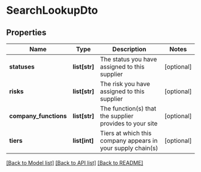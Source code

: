 # SearchLookupDto

## Properties
Name | Type | Description | Notes
------------ | ------------- | ------------- | -------------
**statuses** | **list[str]** | The status you have assigned to this supplier | [optional] 
**risks** | **list[str]** | The risk you have assigned to this supplier | [optional] 
**company_functions** | **list[str]** | The function(s) that the supplier provides to your site | [optional] 
**tiers** | **list[int]** | Tiers at which this company appears in your supply chain(s) | [optional] 

[[Back to Model list]](../README.md#documentation-for-models) [[Back to API list]](../README.md#documentation-for-api-endpoints) [[Back to README]](../README.md)

